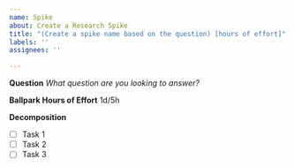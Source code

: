 ```yaml
---
name: Spike
about: Create a Research Spike
title: "(Create a spike name based on the question) [hours of effort]"
labels: ''
assignees: ''

---
```


**Question**
_What question are you looking to answer?_

**Ballpark Hours of Effort**
1d/5h

**Decomposition**
- [ ] Task 1
- [ ] Task 2
- [ ] Task 3
